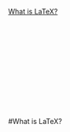 [What is LaTeX?](#what-is-latex)
<br />
<br />
<br />
<br />
<br />
<br /><br /><br /><br /><br /><br /><br /><br />
#What is LaTeX?
